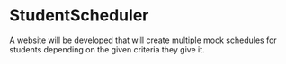 # StudentScheduler
A website will be developed that will create multiple mock schedules for students depending on the given criteria they give it. 
